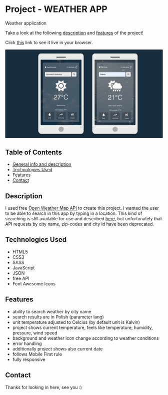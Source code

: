 # Project - WEATHER APP

Weather application

Take a look at the following [description](#description) and [features](#features) of the project!

Click [this](https://martinafm.github.io/weather-app/) link to see it live in your browser.

![Two mobile phones with different views of WeatherApp](img/project.png)

## Table of Contents

- [General info and description](#description)
- [Technologies Used](#technologies-used)
- [Features](#features)
- [Contact](#contact)

## Description

I used free [Open Weather Map API](https://openweathermap.org/) to create this project. I wanted the user to be able to search in this app by typing in a location. This kind of searching is still available for use and described [here](https://openweathermap.org/current#geocoding), but unfortunately that API requests by city name, zip-codes and city id have been deprecated.

## Technologies Used

- HTML5
- CSS3
- SASS
- JavaScript
- JSON
- free API
- Font Awesome Icons

## Features

- ability to search weather by city name
- search results are in Polish (parameter lang)
- unit temperature adjusted to Celcius (by default unit is Kalvin)
- project shows current temperature, feels like temperature, humidity, pressure, wind speed
- background and weather icon change according to weather conditions
- error handling
- additionally project shows also current date
- follows Mobile First rule
- fully responsive

## Contact

Thanks for looking in here, see you :)
